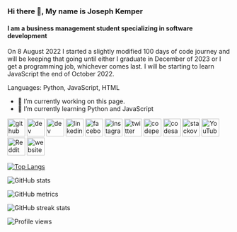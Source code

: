 ### Hi there 👋, My name is Joseph Kemper
#### I am a business management student specializing in software development
On 8 August 2022 I started a slightly modified 100 days of code journey and will be keeping that going until either I graduate in December of 2023 or I get a programming job, whichever comes last. I will be starting to learn JavaScript the end of October 2022.

Languages: Python, JavaScript, HTML

- 🔭 I’m currently working on this page. 
- 🌱 I’m currently learning Python and JavaScript 


[<img src='https://cdn.jsdelivr.net/npm/simple-icons@3.0.1/icons/github.svg' alt='github' height='40'>](https://github.com/JosephKemper)  [<img src='https://cdn.jsdelivr.net/npm/simple-icons@3.0.1/icons/dev-dot-to.svg' alt='dev' height='40'>](https://dev.to/josephkemper)  [<img src='https://cdn.jsdelivr.net/npm/simple-icons@3.0.1/icons/hashnode.svg' alt='dev' height='40'>](JosephKemper)  [<img src='https://cdn.jsdelivr.net/npm/simple-icons@3.0.1/icons/linkedin.svg' alt='linkedin' height='40'>](https://www.linkedin.com/in/josephkemper/)  [<img src='https://cdn.jsdelivr.net/npm/simple-icons@3.0.1/icons/facebook.svg' alt='facebook' height='40'>](https://www.facebook.com/JosephKemper)  [<img src='https://cdn.jsdelivr.net/npm/simple-icons@3.0.1/icons/instagram.svg' alt='instagram' height='40'>](https://www.instagram.com/josephdkemper/)  [<img src='https://cdn.jsdelivr.net/npm/simple-icons@3.0.1/icons/twitter.svg' alt='twitter' height='40'>](https://twitter.com/JosephDKemper)  [<img src='https://cdn.jsdelivr.net/npm/simple-icons@3.0.1/icons/codepen.svg' alt='codepen' height='40'>](https://codepen.io/josephkemper)  [<img src='https://cdn.jsdelivr.net/npm/simple-icons@3.0.1/icons/codesandbox.svg' alt='codesandbox' height='40'>](https://codesandbox.io/u/JosephKemper)  [<img src='https://cdn.jsdelivr.net/npm/simple-icons@3.0.1/icons/stackoverflow.svg' alt='stackoverflow' height='40'>](https://stackoverflow.com/users/19891316)  [<img src='https://cdn.jsdelivr.net/npm/simple-icons@3.0.1/icons/youtube.svg' alt='YouTube' height='40'>](https://www.youtube.com/channel/UC1rUv__tj-sAuy6R7a7oJag)  [<img src='https://cdn.jsdelivr.net/npm/simple-icons@3.0.1/icons/reddit.svg' alt='Reddit' height='40'>](https://www.reddit.com/user/JosephKemper)  [<img src='https://cdn.jsdelivr.net/npm/simple-icons@3.0.1/icons/icloud.svg' alt='website' height='40'>](https://www.josephkemper.com)  

[![Top Langs](https://github-readme-stats.vercel.app/api/top-langs/?username=JosephKemper)](https://github.com/anuraghazra/github-readme-stats)

![GitHub stats](https://github-readme-stats.vercel.app/api?username=JosephKemper&show_icons=true&count_private=true)  

![GitHub metrics](https://metrics.lecoq.io/JosephKemper)  

![GitHub streak stats](https://github-readme-streak-stats.herokuapp.com/?user=JosephKemper)  

![Profile views](https://gpvc.arturio.dev/JosephKemper)  
